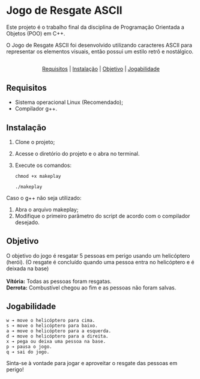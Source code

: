 # Jogo de Resgate ASCII
Este projeto é o trabalho final da disciplina de Programação Orientada a Objetos (POO) em C++.    

O Jogo de Resgate ASCII foi desenvolvido utilizando caracteres ASCII para representar os elementos visuais, então possui um estilo retrô e nostálgico.

## 

<div align="center">
  <a href="#requisitos">Requisitos</a></h3> | 
  <a href="#instalação">Instalação</a></h3> | 
  <a href="#objetivo">Objetivo</a></h3> | 
  <a href="#jogabilidade">Jogabilidade</a></h3>
  
</div>

##

## Requisitos

- Sistema operacional Linux (Recomendado);
- Compilador g++.

## Instalação

1. Clone o projeto;

2. Acesse o diretório do projeto e o abra no terminal.
3. Execute os comandos:
    ```
    chmod +x makeplay
    ```
    ```
    ./makeplay
    ```
      
 Caso o g++ não seja utilizado:  
 
  1. Abra o arquivo makeplay;
  2. Modifique o primeiro parâmetro do script de acordo com o compilador desejado.

## Objetivo
O objetivo do jogo é resgatar 5 pessoas em perigo usando um helicóptero (herói). (O resgate é concluído quando uma pessoa entra no helicóptero e é deixada na base) <br/><br/>
**Vítória:** Todas as pessoas foram resgatas. <br/>
**Derrota:** Combustível chegou ao fim e as pessoas não foram salvas.

## Jogabilidade

    w ➔ move o helicóptero para cima.
    s ➔ move o helicóptero para baixo.
    a ➔ move o helicóptero para a esquerda.
    d ➔ move o helicóptero para a direita.
    x ➔ pega ou deixa uma pessoa na base.
    p ➔ pausa o jogo.
    q ➔ sai do jogo.

Sinta-se à vontade para jogar e aproveitar o resgate das pessoas em perigo!
